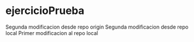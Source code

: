 # ejercicioPrueba
Segunda modificacion desde repo origin
Segunda modificacion desde repo local
Primer modificacion al repo local

